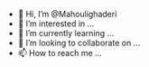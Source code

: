 - 👋 Hi, I’m @Mahoulighaderi
- 👀 I’m interested in ...
- 🌱 I’m currently learning ...
- 💞️ I’m looking to collaborate on ...
- 📫 How to reach me ...

<!---
Mahoulighaderi/Mahoulighaderi is a ✨ special ✨ repository because its `README.md` (this file) appears on your GitHub profile.
You can click the Preview link to take a look at your changes.
--->
